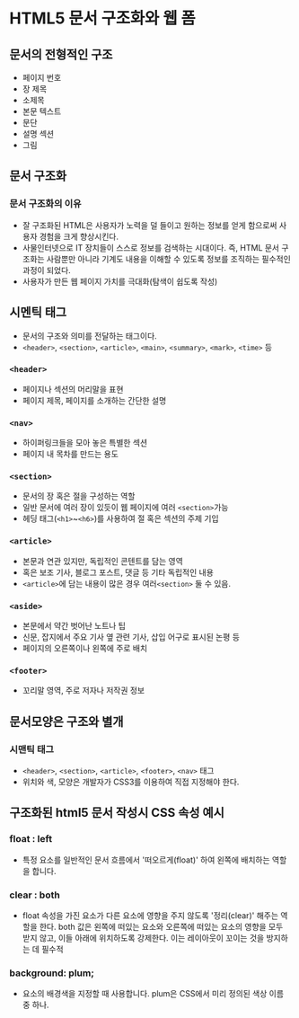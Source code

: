 # HTML5 문서 구조화와 웹 폼
## 문서의 전형적인 구조
- 페이지 번호
- 장 제목
- 소제목
- 본문 텍스트
- 문단
- 설명 섹션
- 그림

## 문서 구조화
### 문서 구조화의 이유
-  잘 구조화된 HTML은 사용자가 노력을 덜 들이고 원하는 정보를 얻게 함으로써 사용자 경험을 크게 향상시킨다.
- 사물인터넷으로 IT 장치들이 스스로 정보를 검색하는 시대이다. 즉, HTML 문서 구조화는 사람뿐만 아니라 기계도 내용을 이해할 수 있도록 정보를 조직하는 필수적인 과정이 되었다.
- 사용자가 만든 웹 페이지 가치를 극대화(탐색이 쉽도록 작성)


## 시멘틱 태그
- 문서의 구조와 의미를 전달하는 태그이다.
- `<header>`, `<section>`, `<article>`, `<main>`, `<summary>`, `<mark>`, `<time>` 등
### `<header>`
- 페이지나 섹션의 머리말을 표현
- 페이지 제목, 페이지를 소개하는 간단한 설명
### `<nav>`
- 하이퍼링크들을 모아 놓은 특별한 섹션
- 페이지 내 목차를 만드는 용도
### `<section>`
- 문서의 장 혹은 절을 구성하는 역할
- 일반 문서에 여러 장이 있듯이 웹 페이지에 여러 `<section>`가능
- 헤딩 태그(`<h1>`~`<h6>`)를 사용하여 절 혹은 섹션의 주제 기입
### `<article>`
- 본문과 연관 있지만, 독립적인 콘텐트를 담는 영역
- 혹은 보조 기사, 블로그 포스트, 댓글 등 기타 독립적인 내용
- `<article>`에 담는 내용이 많은 경우 여러`<section>` 둘 수 있음.
### `<aside>`
- 본문에서 약간 벗어난 노트나 팁
- 신문, 잡지에서 주요 기사 옆 관련 기사, 삽입 어구로 표시된 논평 등
- 페이지의 오른쪽이나 왼쪽에 주로 배치
### `<footer>`
- 꼬리말 영역, 주로 저자나 저작권 정보

## 문서모양은 구조와 별개
### 시맨틱 태그
- `<header>`, `<section>`, `<article>`, `<footer>`, `<nav>` 태그
- 위치와 색, 모양은 개발자가 CSS3를 이용하여 직접 지정해야 한다.

## 구조화된 html5 문서 작성시 CSS 속성 예시
### float : left
- 특정 요소를 일반적인 문서 흐름에서 '떠오르게(float)' 하여 왼쪽에 배치하는 역할을 합니다.
### clear : both
- float 속성을 가진 요소가 다른 요소에 영향을 주지 않도록 '정리(clear)' 해주는 역할을 한다. both 값은 왼쪽에 떠있는 요소와 오른쪽에 떠있는 요소의 영향을 모두 받지 않고, 이들 아래에 위치하도록 강제한다. 이는 레이아웃이 꼬이는 것을 방지하는 데 필수적
### background: plum;
- 요소의 배경색을 지정할 때 사용합니다. plum은 CSS에서 미리 정의된 색상 이름 중 하나.
